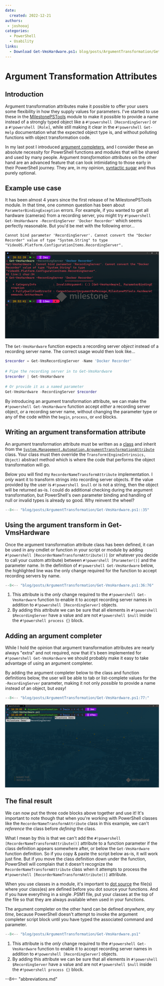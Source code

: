 ```yaml
---
date:
  created: 2022-12-21
authors:
 - joshooaj
categories:
  - PowerShell
  - Usability
links:
  - Download Get-VmsHardware.ps1: blog/posts/ArgumentTransformation/Get-VmsHardware.ps1
---
```


# Argument Transformation Attributes

## Introduction

Argument transformation attributes make it possible to offer your users
some flexibility in how they supply values for parameters. I've started to use
these in the [MilestonePSTools](https://www.milestonepstools.com) module to
make it possible to provide a name instead of a strongly typed object like a
`#!powershell [RecordingServer]` or a `#!powershell [Role]`, while still making it clear in the
`#!powershell Get-Help` documentation what the expected object type is, and without
polluting functions with object transformation code.

<!-- more -->

In my last post I introduced [argument completers](../ArgumentCompleters/ArgumentCompleters.md), and I consider these an absolute necessity for PowerShell functions and modules that
will be shared and used by many people. Argument _transformation attributes_ on
the other hand are an advanced feature that can look intimidating to those early
in their PowerShell journey. They are, in my opinion, [syntactic sugar](https://en.wikipedia.org/wiki/Syntactic_sugar) and thus purely optional.

## Example use case

It has been almost 4 years since the first release of he MilestonePSTools
module. In that time, one common question has been about `ParameterBindingException`
errors. For example, if you wanted to get all hardware (cameras) from a
recording server, you might try `#!powershell Get-VmsHardware -RecordingServer 'Docker Recorder'`
which seems perfectly reasonable. But you'd be met with the following error...

```text
Cannot bind parameter 'RecordingServer'. Cannot convert the "Docker Recorder" value of type "System.String" to type "VideoOS.Platform.ConfigurationItems.RecordingServer".
```

![Parameter binding exception error message](ParameterBindingException.png)

The `Get-VmsHardware` function expects a recording server _object_ instead of
a recording server name. The correct usage would then look like...

```powershell
$recorder = Get-VmsRecordingServer -Name 'Docker Recorder'

# Pipe the recording server in to Get-VmsHardware
$recorder | Get-VmsHardware

# Or provide it as a named parameter
Get-VmsHardware -RecordingServer $recorder
```

By introducing an argument transformation attribute, we can make the
`#!powershell Get-VmsHardware` function accept _either_ a recording server
object, _or_ a recording server name, without changing the parameter type or
any of the code within the `begin`, `process`, or `end` blocks.

## Writing an argument transformation attribute

An argument transformation attribute must be written as a [class](https://learn.microsoft.com/en-us/powershell/module/microsoft.powershell.core/about/about_classes?view=powershell-7.3)
and inherit from the [`System.Management.Automation.ArgumentTransformationAttribute`](https://learn.microsoft.com/en-us/dotnet/api/system.management.automation.argumenttransformationattribute?view=powershellsdk-7.3.0) class. Your class must then override the `Transform(EngineIntrinsics, Object)` abstract method which is where the code that performs the object
transformation will go.

Below you will find my `RecorderNameTransformAttribute` implementation. I _only_
want it to transform strings into recording server objects. If the value
provided by the user is `#!powershell $null` or is not a string, then the object
will be returned as-is. I could do additional checking during the argument
transformation, but PowerShell's own parameter binding and handling of null or
invalid types is already so good. Why reinvent the wheel?

```powershell linenums="1"
--8<-- "blog/posts/ArgumentTransformation/Get-VmsHardware.ps1::35"
```

## Using the argument transform in Get-VmsHardware

Once the argument transformation attribute class has been defined, it can be
used in any cmdlet or function in your script or module by adding `#!powershell [RecorderNameTransformAttribute()]` (or whatever you decide to call your custom
attribute) between `#!powershell [Parameter()]` and the parameter name. In the
definition of `#!powershell Get-VmsHardware` below, the highlighted line was
the only change required for the function to accept recording servers by name.

```powershell linenums="1" hl_lines="5"
--8<-- "blog/posts/ArgumentTransformation/Get-VmsHardware.ps1:36:76"
```

1. This attribute is the _only_ change required to the `#!powershell Get-VmsHardware`
   function to enable it to accept recording server names in addition to
   `#!powershell [RecordingServer]` objects.
2. By adding this attribute we can be sure that all elements in `#!powershell $RecordingServer`
   have a value and are not `#!powershell $null` inside the `#!powershell process {}` block.

## Adding an argument completer

While I hold the opinion that argument transformation attributes are nearly
always "extra" and not required, now that it's been implemented for `#!powershell Get-VmsHardware`
we should probably make it easy to take advantage of using an argument completer.

By adding the argument completer below to the class and function definitions
below, the user will be able to tab or list-complete values for the
`-RecordingServer` parameter, making it not only _possible_ to provide a name
instead of an object, but _easy_!

```powershell linenums="1"
--8<-- "blog/posts/ArgumentTransformation/Get-VmsHardware.ps1:77:"
```

![List completion of the RecordingServer parameter](ArgCompleterListCompletion.png)

## The final result

We can now put the three code blocks above together and use it! It's important
to note though that when you're working with PowerShell classes like the
`RecorderNameTransformAttribute` class in this example, we can't _reference_
the class before _defining_ the class.

What I mean by this is that we can't add the `#!powershell [RecorderNameTransformAttribute()]`
attribute to a function parameter if the class definition appears somewhere
after, or below the `Get-VmsHardware` function definition. So if you copy &
paste the script below as-is, it will work just fine. But if you move the class
definition down under the function, PowerShell will complain that it doesn't
recognize the `RecorderNameTransformAttribute` class when it attempts to process
the `#!powershell [RecorderNameTransformAttribute()]` attribute.

When you use classes in a module, it's important to [dot source](https://learn.microsoft.com/en-us/powershell/module/microsoft.powershell.core/about/about_operators?view=powershell-7.3#dot-sourcing-operator-) the file(s) where your class(es) are defined before
you dot source your functions. And if you have everything in a single .PSM1
file, put your classes at the top of the file so that they are always available
when used in your functions.

The argument completer on the other hand can be defined _anywhere_, _any time_,
because PowerShell doesn't attempt to invoke the argument completer script block
until you have typed the associated command and parameter.

```powershell linenums="1"
--8<-- "blog/posts/ArgumentTransformation/Get-VmsHardware.ps1"
```

1. This attribute is the _only_ change required to the `#!powershell Get-VmsHardware`
   function to enable it to accept recording server names in addition to
   `#!powershell [RecordingServer]` objects.
2. By adding this attribute we can be sure that all elements in `#!powershell $RecordingServer`
   have a value and are not `#!powershell $null` inside the `#!powershell process {}` block.

--8<-- "abbreviations.md"
